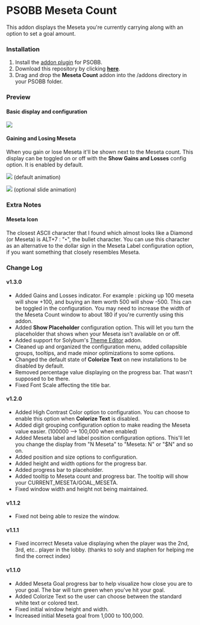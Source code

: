 # PSOBB Meseta Count
This addon displays the Meseta you're currently carrying along with an option to set a goal amount.

### Installation
1. Install the [addon plugin](https://github.com/HybridEidolon/psobbaddonplugin) for PSOBB.
2. Download this repository by clicking [**here**](https://github.com/SethClydesdale/psobb-meseta-count/archive/master.zip).
3. Drag and drop the **Meseta Count** addon into the /addons directory in your PSOBB folder.

### Preview
#### Basic display and configuration
[![](https://i11.servimg.com/u/f11/18/21/41/30/pso13122.jpg)](https://i11.servimg.com/u/f11/18/21/41/30/pso13122.jpg)

#### Gaining and Losing Meseta
When you gain or lose Meseta it'll be shown next to the Meseta count. This display can be toggled on or off with the **Show Gains and Losses** config option. It is enabled by default.

[![](https://i11.servimg.com/u/f11/18/21/41/30/56uhyf10.gif)](https://i11.servimg.com/u/f11/18/21/41/30/56uhyf10.gif) (default animation)

[![](https://i11.servimg.com/u/f11/18/21/41/30/rtchg410.gif)](https://i11.servimg.com/u/f11/18/21/41/30/rtchg410.gif) (optional slide animation)

### Extra Notes

#### Meseta Icon
The closest ASCII character that I found which almost looks like a Diamond (or Meseta) is ALT+7 : "`•`", the bullet character. You can use this character as an alternative to the dollar sign in the Meseta Label configuration option, if you want something that closely resembles Meseta.

### Change Log

#### v1.3.0
- Added Gains and Losses indicator. For example : picking up 100 meseta will show +100, and buying an item worth 500 will show -500. This can be toggled in the configuration. You may need to increase the width of the Meseta Count window to about 180 if you're currently using this addon.
- Added **Show Placeholder** configuration option. This will let you turn the placeholder that shows when your Meseta isn't available on or off.
- Added support for Solybum's [Theme Editor](https://github.com/Solybum/PSOBBMod-Addons) addon.
- Cleaned up and organized the configuration menu, added collapsible groups, tooltips, and made minor optimizations to some options.
- Changed the default state of **Colorize Text** on new installations to be disabled by default.
- Removed percentage value displaying on the progress bar. That wasn't supposed to be there.
- Fixed Font Scale affecting the title bar.

#### v1.2.0
- Added High Contrast Color option to configuration. You can choose to enable this option when **Colorize Text** is disabled.
- Added digit grouping configuration option to make reading the Meseta value easier. (100000 --> 100,000 when enabled)
- Added Meseta label and label position configuration options. This'll let you change the display from "N Meseta" to "Meseta: N" or "$N" and so on.
- Added position and size options to configuration.
- Added height and width options for the progress bar.
- Added progress bar to placeholder.
- Added tooltip to Meseta count and progress bar. The tooltip will show your CURRENT_MESETA/GOAL_MESETA.
- Fixed window width and height not being maintained.

#### v1.1.2
- Fixed not being able to resize the window.

#### v1.1.1
- Fixed incorrect Meseta value displaying when the player was the 2nd, 3rd, etc.. player in the lobby. (thanks to soly and staphen for helping me find the correct index)

#### v1.1.0
- Added Meseta Goal progress bar to help visualize how close you are to your goal. The bar will turn green when you've hit your goal.
- Added Colorize Text so the user can choose between the standard white text or colored text.
- Fixed initial window height and width.
- Increased initial Meseta goal from 1,000 to 100,000.